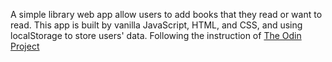 A simple library web app allow users to add books that they read or want to read. This app is built by vanilla JavaScript, HTML, and CSS, and using localStorage to store users' data.
Following the instruction of [The Odin Project](https://www.theodinproject.com/paths/full-stack-javascript/courses/javascript/lessons/library)
